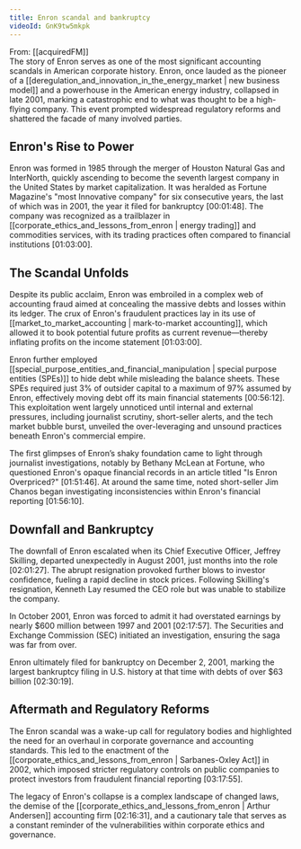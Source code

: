 ```yaml
---
title: Enron scandal and bankruptcy
videoId: GnK9tw5mkpk
---
```


From: [[acquiredFM]] <br/> 
The story of Enron serves as one of the most significant accounting scandals in American corporate history. Enron, once lauded as the pioneer of a [[deregulation_and_innovation_in_the_energy_market | new business model]] and a powerhouse in the American energy industry, collapsed in late 2001, marking a catastrophic end to what was thought to be a high-flying company. This event prompted widespread regulatory reforms and shattered the facade of many involved parties. 

## Enron's Rise to Power

Enron was formed in 1985 through the merger of Houston Natural Gas and InterNorth, quickly ascending to become the seventh largest company in the United States by market capitalization. It was heralded as Fortune Magazine's "most Innovative company" for six consecutive years, the last of which was in 2001, the year it filed for bankruptcy <a class="yt-timestamp" data-t="00:01:48">[00:01:48]</a>. The company was recognized as a trailblazer in [[corporate_ethics_and_lessons_from_enron | energy trading]] and commodities services, with its trading practices often compared to financial institutions <a class="yt-timestamp" data-t="01:03:00">[01:03:00]</a>.

## The Scandal Unfolds

Despite its public acclaim, Enron was embroiled in a complex web of accounting fraud aimed at concealing the massive debts and losses within its ledger. The crux of Enron's fraudulent practices lay in its use of [[market_to_market_accounting | mark-to-market accounting]], which allowed it to book potential future profits as current revenue—thereby inflating profits on the income statement <a class="yt-timestamp" data-t="01:03:00">[01:03:00]</a>. 

Enron further employed [[special_purpose_entities_and_financial_manipulation | special purpose entities (SPEs)]] to hide debt while misleading the balance sheets. These SPEs required just 3% of outsider capital to a maximum of 97% assumed by Enron, effectively moving debt off its main financial statements <a class="yt-timestamp" data-t="00:56:12">[00:56:12]</a>. This exploitation went largely unnoticed until internal and external pressures, including journalist scrutiny, short-seller alerts, and the tech market bubble burst, unveiled the over-leveraging and unsound practices beneath Enron's commercial empire.

The first glimpses of Enron’s shaky foundation came to light through journalist investigations, notably by Bethany McLean at Fortune, who questioned Enron's opaque financial records in an article titled "Is Enron Overpriced?" <a class="yt-timestamp" data-t="01:51:46">[01:51:46]</a>. At around the same time, noted short-seller Jim Chanos began investigating inconsistencies within Enron's financial reporting <a class="yt-timestamp" data-t="01:56:10">[01:56:10]</a>.

## Downfall and Bankruptcy

The downfall of Enron escalated when its Chief Executive Officer, Jeffrey Skilling, departed unexpectedly in August 2001, just months into the role <a class="yt-timestamp" data-t="02:01:27">[02:01:27]</a>. The abrupt resignation provoked further blows to investor confidence, fueling a rapid decline in stock prices. Following Skilling's resignation, Kenneth Lay resumed the CEO role but was unable to stabilize the company.

In October 2001, Enron was forced to admit it had overstated earnings by nearly $600 million between 1997 and 2001 <a class="yt-timestamp" data-t="02:17:57">[02:17:57]</a>. The Securities and Exchange Commission (SEC) initiated an investigation, ensuring the saga was far from over.

Enron ultimately filed for bankruptcy on December 2, 2001, marking the largest bankruptcy filing in U.S. history at that time with debts of over $63 billion <a class="yt-timestamp" data-t="02:30:19">[02:30:19]</a>.

## Aftermath and Regulatory Reforms

The Enron scandal was a wake-up call for regulatory bodies and highlighted the need for an overhaul in corporate governance and accounting standards. This led to the enactment of the [[corporate_ethics_and_lessons_from_enron | Sarbanes-Oxley Act]] in 2002, which imposed stricter regulatory controls on public companies to protect investors from fraudulent financial reporting <a class="yt-timestamp" data-t="03:17:55">[03:17:55]</a>.

The legacy of Enron's collapse is a complex landscape of changed laws, the demise of the [[corporate_ethics_and_lessons_from_enron | Arthur Andersen]] accounting firm <a class="yt-timestamp" data-t="02:16:31">[02:16:31]</a>, and a cautionary tale that serves as a constant reminder of the vulnerabilities within corporate ethics and governance.